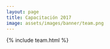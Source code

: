 ```yaml
---
layout: page
title: Capacitación 2017
image: assets/images/banner/team.png
---
```


{% include team.html %}